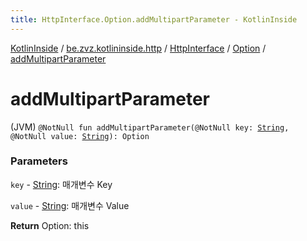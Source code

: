 ```yaml
---
title: HttpInterface.Option.addMultipartParameter - KotlinInside
---
```


[KotlinInside](../../../index.html) / [be.zvz.kotlininside.http](../../index.html) / [HttpInterface](../index.html) / [Option](index.html) / [addMultipartParameter](./add-multipart-parameter.html)

# addMultipartParameter

(JVM) `@NotNull fun addMultipartParameter(@NotNull key: `[`String`](https://kotlinlang.org/api/latest/jvm/stdlib/kotlin/-string/index.html)`, @NotNull value: `[`String`](https://kotlinlang.org/api/latest/jvm/stdlib/kotlin/-string/index.html)`): Option`

### Parameters

`key` - [String](https://kotlinlang.org/api/latest/jvm/stdlib/kotlin/-string/index.html): 매개변수 Key

`value` - [String](https://kotlinlang.org/api/latest/jvm/stdlib/kotlin/-string/index.html): 매개변수 Value

**Return**
Option: this

